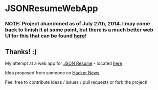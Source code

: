 JSONResumeWebApp
================

### NOTE:  Project abandoned as of July 27th, 2014.  I may come back to finish it at some point, but there is a much better web UI for this that can be found [here](http://erming.github.io/resume-edit/)!

## Thanks!  :)

My attempt at a web app for [JSON Resume](http://jsonresume.org/) - located [here](http://jonnykry.github.io/JSONResumeWebApp/)

Idea proposed from someone on [Hacker News](https://news.ycombinator.com/item?id=7996464)

Feel free to contribute ideas / issues / pull requests or fork the project!